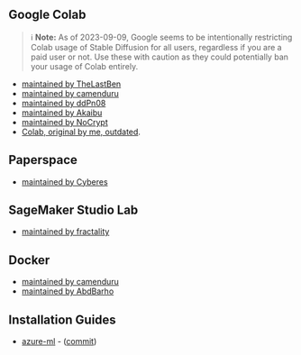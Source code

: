 ## Google Colab

> ℹ️ **Note:**
> As of 2023-09-09, Google seems to be intentionally restricting Colab usage of Stable Diffusion for all users, regardless if you are a paid user or not. Use these with caution as they could potentially ban your usage of Colab entirely.

   - [maintained by TheLastBen](https://colab.research.google.com/github/TheLastBen/fast-stable-diffusion/blob/main/fast_stable_diffusion_AUTOMATIC1111.ipynb)
   - [maintained by camenduru](https://github.com/camenduru/stable-diffusion-webui-colab)
   - [maintained by ddPn08](https://github.com/ddPn08/automatic1111-colab)
   - [maintained by Akaibu](https://colab.research.google.com/drive/1kw3egmSn-KgWsikYvOMjJkVDsPLjEMzl)
   - [maintained by NoCrypt](https://colab.research.google.com/drive/1wEa-tS10h4LlDykd87TF5zzpXIIQoCmq)
   - [Colab, original by me, outdated](https://colab.research.google.com/drive/1Iy-xW9t1-OQWhb0hNxueGij8phCyluOh).


## Paperspace
   - [maintained by Cyberes](https://github.com/Engineer-of-Stuff/stable-diffusion-paperspace)

## SageMaker Studio Lab
   - [maintained by fractality](https://github.com/Miraculix200/StableDiffusionUI_SageMakerSL/blob/main/StableDiffusionUI_SageMakerSL.ipynb)

## Docker
   - [maintained by camenduru](https://github.com/camenduru/stable-diffusion-webui-docker)
   - [maintained by AbdBarho](https://github.com/AbdBarho/stable-diffusion-webui-docker)
## Installation Guides
   - [azure-ml](https://vladiliescu.net/stable-diffusion-web-ui-on-azure-ml/) - ([commit](https://github.com/AUTOMATIC1111/stable-diffusion-webui/commit/44c46f0ed395967cd3830dd481a2db759fda5b3b))
